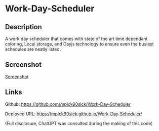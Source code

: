 # Work-Day-Scheduler

## Description

A work day scheduler that comes with state of the art time dependant coloring, Local storage, and Dayjs technology to ensure even the busiest schedules are neatly listed.

## Screenshot

[Screenshot](assets/05-third-party-apis-homework-demo.gif)

## Links

Github: https://github.com/mpick90sick/Work-Day-Scheduler

Deployed URL: https://mpick90sick.github.io/Work-Day-Scheduler/


(Full disclosure, ChatGPT was consulted during the making of this code)